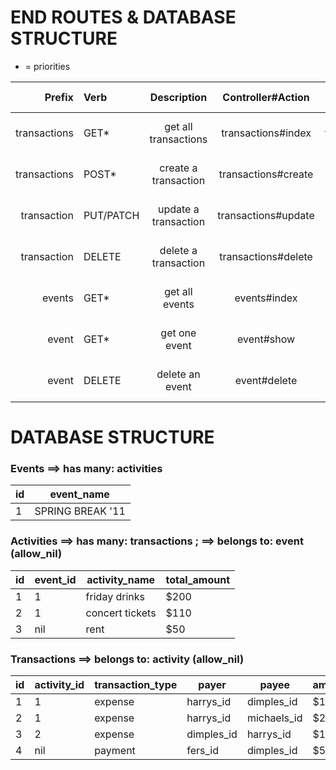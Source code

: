 # END ROUTES & DATABASE STRUCTURE

* = priorities

| Prefix        | Verb           | Description          | Controller#Action   | Return Message                       |
| -------------:|:-------------- |:--------------------:|:-------------------:|:------------------------------------:|
| transactions  | GET*           | get all transactions | transactions#index  | renders transactions, else false     |
| transactions  | POST*          | create a transaction | transactions#create | on success: true, else false         |
| transaction   | PUT/PATCH      | update a transaction | transactions#update | on success: true, else false         |
| transaction   | DELETE         | delete a transaction | transactions#delete | on success: true, else false         |
| events        | GET*           | get all events       | events#index        | renders events, else false           |
| event         | GET*           | get one event        | event#show          | renders event, else false            |
| event         | DELETE         | delete an event      | event#delete        | on success: true, else false         |


# DATABASE STRUCTURE

### Events  ==> has many: activities
| id     | event_name       |
|--------|------------------|
|1       | SPRING BREAK '11 |


### Activities ==> has many: transactions ; ==> belongs to: event (allow_nil)
|id     | event_id    | activity_name    | total_amount    |
|-------|-------------|------------------|-----------------|
|1      |1            |friday drinks     | $200            |
|2      |1            |concert tickets   | $110            |
|3      |nil          |rent              | $50             |


### Transactions ==> belongs to: activity (allow_nil)
|id     | activity_id | transaction_type | payer        |payee        | amount    |
|-------|-------------|------------------|--------------|-------------|-----------|
|1      | 1           | expense          | harrys_id    | dimples_id  | $100      |
|2      | 1           | expense          | harrys_id    | michaels_id | $20       |
|3      | 2           | expense          | dimples_id   | harrys_id   | $10       |
|4      | nil         | payment          | fers_id      | dimples_id  | $50       |

